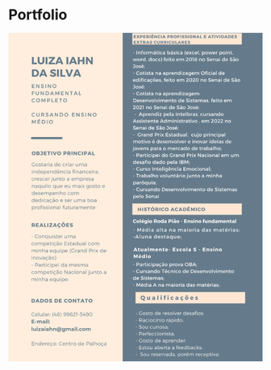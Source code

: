 # Portfolio
![Meu currículo](C%C3%B3pia%20de%20C%C3%B3pia%20de%20Curr%C3%ADculo%20(CV)%20-%20Silney%20de%20Aquino.png)
